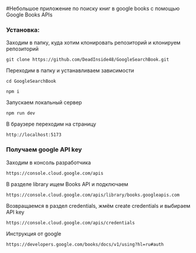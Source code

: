 #Небольшое приложение по поиску книг в google books с помощью Google Books APIs

### Установка:
Заходим в папку, куда хотим клонировать репозиторий и клонируем репозиторий
```
git clone https://github.com/DeadInside48/GoogleSearchBook.git
```

Переходим в папку и устанавливаем зависимости
```
cd GoogleSearchBook
```
```
npm i
```

Запускаем локальный сервер
```
npm run dev
```

В браузере переходим на страницу
```
http://localhost:5173
```

### Получаем google API key

Заходим в консоль разработчика
```
https://console.cloud.google.com/apis
```

В разделе library ищем Books API и подключаем

```
https://console.cloud.google.com/apis/library/books.googleapis.com
```

Возвращаемся в раздел credentials, жмём create credentials и выбираем API key

```
https://console.cloud.google.com/apis/credentials
```

Инструкция от google

```
https://developers.google.com/books/docs/v1/using?hl=ru#auth
```